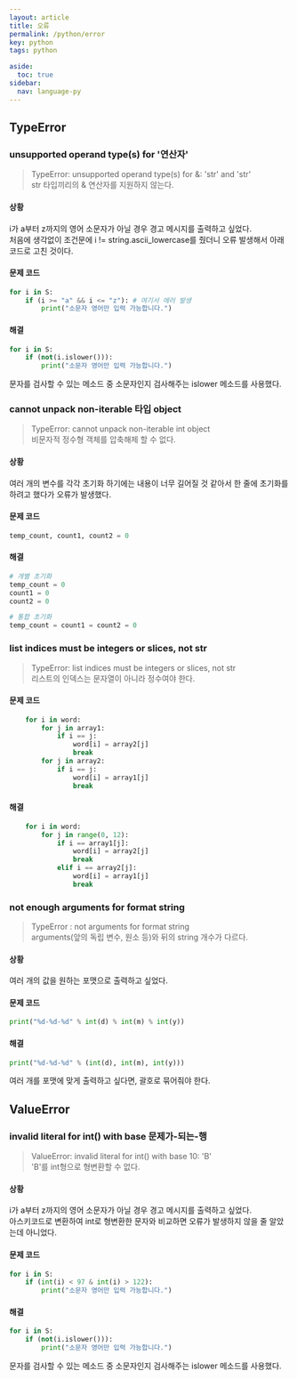 ```yaml
---
layout: article
title: 오류
permalink: /python/error
key: python
tags: python

aside:
  toc: true
sidebar:
  nav: language-py
---
```

<!--more-->
## TypeError  
### unsupported operand type(s) for '연산자'  
> TypeError: unsupported operand type(s) for &: 'str' and 'str'  
str 타입끼리의 & 연산자를 지원하지 않는다.  

#### 상황
i가 a부터 z까지의 영어 소문자가 아닐 경우 경고 메시지를 출력하고 싶었다.  
처음에 생각없이 조건문에 i != string.ascii_lowercase를 줬더니 오류 발생해서 아래 코드로 고친 것이다.  

#### 문제 코드
```python
for i in S:
    if (i >= "a" && i <= "z"): # 여기서 에러 발생
        print("소문자 영어만 입력 가능합니다.")
```

#### 해결  
```python
for i in S:
    if (not(i.islower())):
        print("소문자 영어만 입력 가능합니다.")
```  
문자를 검사할 수 있는 메소드 중 소문자인지 검사해주는 islower 메소드를 사용했다.

### cannot unpack non-iterable 타입 object  
> TypeError: cannot unpack non-iterable int object  
비문자적 정수형 객체를 압축해제 할 수 없다.  

#### 상황  
여러 개의 변수를 각각 초기화 하기에는 내용이 너무 길어질 것 같아서 한 줄에 초기화를 하려고 했다가 오류가 발생했다.  

#### 문제 코드  
```python
temp_count, count1, count2 = 0
```  

#### 해결  
```python
# 개별 초기화
temp_count = 0
count1 = 0
count2 = 0

# 통합 초기화
temp_count = count1 = count2 = 0
``` 

### list indices must be integers or slices, not str  
> TypeError: list indices must be integers or slices, not str  
리스트의 인덱스는 문자열이 아니라 정수여야 한다.  

#### 문제 코드  
```python
    for i in word:
        for j in array1:
            if i == j:
                word[i] = array2[j]
                break
        for j in array2:
            if i == j:
                word[i] = array1[j]
                break
```  

#### 해결  
```python
    for i in word:
        for j in range(0, 12):
            if i == array1[j]:
                word[i] = array2[j]
                break
            elif i == array2[j]:
                word[i] = array1[j]
                break
```  

### not enough arguments for format string
> TypeError : not arguments for format string  
arguments(앞의 독립 변수, 원소 등)와 뒤의 string 개수가 다르다.  

#### 상황  
여러 개의 값을 원하는 포맷으로 출력하고 싶었다.

#### 문제 코드  
```python
print("%d-%d-%d" % int(d) % int(m) % int(y))
```

#### 해결  
```python
print("%d-%d-%d" % (int(d), int(m), int(y)))
```
여러 개를 포맷에 맞게 출력하고 싶다면, 괄호로 묶어줘야 한다.  


## ValueError  
### invalid literal for int() with base 문제가-되는-행  
> ValueError: invalid literal for int() with base 10: 'B'  
'B'를 int형으로 형변환할 수 없다.  

#### 상황  
i가 a부터 z까지의 영어 소문자가 아닐 경우 경고 메시지를 출력하고 싶었다.  
아스키코드로 변환하여 int로 형변환한 문자와 비교하면 오류가 발생하지 않을 줄 알았는데 아니었다.  

#### 문제 코드
```python
for i in S:
    if (int(i) < 97 & int(i) > 122):
        print("소문자 영어만 입력 가능합니다.")
```  

#### 해결  
```python
for i in S:
    if (not(i.islower())):
        print("소문자 영어만 입력 가능합니다.")
```  
문자를 검사할 수 있는 메소드 중 소문자인지 검사해주는 islower 메소드를 사용했다.
